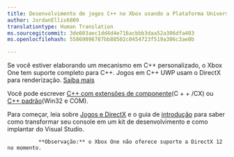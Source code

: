 ```yaml
---
title: Desenvolvimento de jogos C++ no Xbox usando a Plataforma Universal do Windows (UWP)
author: JordanEllis6809
translationtype: Human Translation
ms.sourcegitcommit: 3de603aec1dd4d4e716acbbb3daa52a306dfa403
ms.openlocfilehash: 55869096787bb88502c0454723f519a306c3ae0b

---
```


Se você estiver elaborando um mecanismo em C++ personalizado, o Xbox One tem suporte completo para C++. Jogos em C++ UWP usam o DirectX para renderização. [Saiba mais](https://msdn.microsoft.com/library/windows/desktop/ee663274(v=vs.85).aspx)

Você pode escrever [C++ com extensões de componente](https://msdn.microsoft.com/library/windows/apps/hh699871.aspx)(C + + /CX) ou [C++ padrão](https://msdn.microsoft.com/library/windows/apps/mt592904.aspx)(Win32 e COM).

Para começar, leia sobre [Jogos e DirectX](https://msdn.microsoft.com/windows/uwp/gaming/index) e o guia de [introdução](https://msdn.microsoft.com/windows/uwp/xbox-apps/index) para saber como transformar seu console em um kit de desenvolvimento e como implantar do Visual Studio.


              **Observação:** o Xbox One não oferece suporte a DirectX 12 no momento.




<!--HONumber=Jul16_HO2-->


